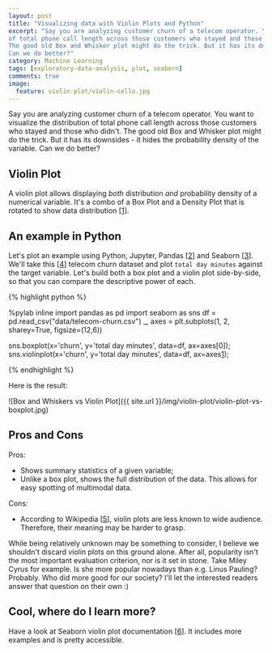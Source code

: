 ```yaml
---
layout: post
title: "Visualizing data with Violin Plots and Python"
excerpt: "Say you are analyzing customer churn of a telecom operator. You want to visualize the distribution 
of total phone call length across those customers who stayed and those who didn't.
The good old Box and Whisker plot might do the trick. But it has its downsides - it hides the probability density of the variable. 
Can we do better?"
category: Machine Learning
tags: [exploratory-data-analysis, plot, seaborn]
comments: true
image:
  feature: violin-plot/violin-cello.jpg
---
```



Say you are analyzing customer churn of a telecom operator. You want to visualize the distribution 
of total phone call length across those customers who stayed and those who didn't.
The good old Box and Whisker plot might do the trick. But it has its downsides - it hides the probability density of the variable. 
Can we do better?


## Violin Plot

A violin plot allows displaying _both_ distribution _and_ probability density of a numerical variable. It's a combo of a Box Plot and a Density Plot that is rotated to show data distribution [[1]].


## An example in Python

Let's plot an example using Python, Jupyter, Pandas [[2]] and Seaborn [[3]]. We'll take this [[4]] telecom churn dataset
and plot `total day minutes` against the target variable. Let's build both a box plot and a violin plot side-by-side,
so that you can compare the descriptive power of each.


{% highlight python %}

%pylab inline
import pandas as pd
import seaborn as sns
df = pd.read_csv("data/telecom-churn.csv")
_, axes = plt.subplots(1, 2, sharey=True, figsize=(12,6))

sns.boxplot(x='churn', y='total day minutes', data=df, ax=axes[0]);
sns.violinplot(x='churn', y='total day minutes', data=df, ax=axes[1]);

{% endhighlight %}

Here is the result:


![Box and Whiskers vs Violin Plot]({{ site.url }}/img/violin-plot/violin-plot-vs-boxplot.jpg)

## Pros and Cons

Pros:

+ Shows summary statistics of a given variable;
+ Unlike a box plot, shows the full distribution of the data. This allows for easy spotting of multimodal data.

Cons:
- According to Wikipedia [[5]], violin plots are less known to wide audience. Therefore, their meaning may be harder to grasp.

While being relatively unknown may be something to consider, I believe we shouldn't discard violin plots on this ground alone. After all, popularity isn't the most important evaluation criterion, nor is it set in stone.
Take Miley Cyrus for example. Is she more popular nowadays than e.g. Linus Pauling? Probably. Who did more good for our society? I'll let the interested readers answer that question on their own :)

## Cool, where do I learn more?

Have a look at Seaborn violin plot documentation [[6]]. It includes more examples and is 
pretty accessible.


[1]: http://www.datavizcatalogue.com/methods/violin_plot.html
[2]: http://pandas.pydata.org/
[3]: https://seaborn.pydata.org/
[4]: https://bigml.com/user/francisco/gallery/dataset/5163ad540c0b5e5b22000383
[5]: https://en.wikipedia.org/wiki/Violin_plot
[6]: https://seaborn.pydata.org/generated/seaborn.violinplot.html?highlight=violin#seaborn.violinplot